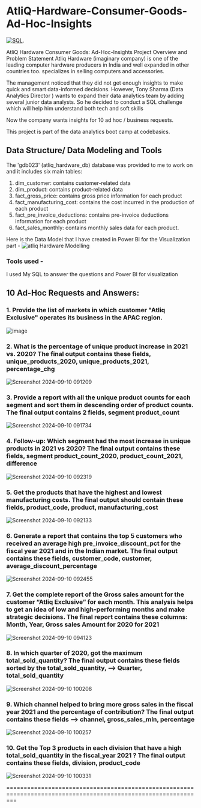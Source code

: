 # AtliQ-Hardware-Consumer-Goods-Ad-Hoc-Insights


[![SQL](https://img.shields.io/badge/SQL-Database%20Analysis-orange)](https://github.com/kohitkakde/AtliQ-Hardware-Consumer-Goods-Ad-Hoc-Insights/blob/main/Atliq%20Ad-Hoc%20code.sql).

AtliQ Hardware Consumer Goods: Ad-Hoc-Insights
Project Overview and Problem Statement
Atliq Hardware (imaginary company) is one of the leading computer hardware producers in India and well expanded in other countries too. specializes in selling computers and accessories.

The management noticed that they did not get enough insights to make quick and smart data-informed decisions. However, Tony Sharma (Data Analytics Director ) wants to expand their data analytics team by adding several junior data analysts. So he decided to conduct a SQL challenge which will help him understand both tech and soft skills

Now the company wants insights for 10 ad hoc / business requests.

This project is part of the data analytics boot camp at codebasics.


## Data Structure/ Data Modeling and Tools
<u>  </u> 

The 'gdb023' (atliq_hardware_db) database was provided to me to work on and it includes six main tables:

1. dim_customer: contains customer-related data
2. dim_product: contains product-related data
3. fact_gross_price: contains gross price information for each product
4. fact_manufacturing_cost: contains the cost incurred in the production of each product
5. fact_pre_invoice_deductions: contains pre-invoice deductions information for each product
6. fact_sales_monthly: contains monthly sales data for each product.


Here is the Data Model that I have created in Power BI for the Visualization part -
![atliq Hardware Modelling](https://github.com/user-attachments/assets/0699dddd-f869-4b2f-b8bb-ae534470366a)


### Tools used -

I used My SQL to answer the questions
and Power BI for visualization




## 10 Ad-Hoc Requests and Answers:
<u>  </u>  


### 1. Provide the list of markets in which customer "Atliq Exclusive" operates its business in the APAC region.

![image](https://github.com/user-attachments/assets/951d301e-3885-4ef2-bcfe-b1fc30a4a364)


### 2. What is the percentage of unique product increase in 2021 vs. 2020? The final output contains these fields, unique_products_2020, unique_products_2021, percentage_chg

![Screenshot 2024-09-10 091209](https://github.com/user-attachments/assets/0c272779-8570-40d9-be0d-dd2f078984c8)

### 3. Provide a report with all the unique product counts for each segment and sort them in descending order of product counts. The final output contains 2 fields, segment product_count

![Screenshot 2024-09-10 091734](https://github.com/user-attachments/assets/c07dccb6-2868-4d01-af10-dc7da2b81699)

### 4. Follow-up: Which segment had the most increase in unique products in 2021 vs 2020? The final output contains these fields, segment product_count_2020, product_count_2021, difference

![Screenshot 2024-09-10 092319](https://github.com/user-attachments/assets/42703bea-c4d7-45be-877b-2b224fd1730a)


### 5. Get the products that have the highest and lowest manufacturing costs. The final output should contain these fields, product_code, product, manufacturing_cost

![Screenshot 2024-09-10 092133](https://github.com/user-attachments/assets/f43d5369-2e9a-4e07-9656-cf6fc8fa466c)

### 6. Generate a report that contains the top 5 customers who received an average high pre_invoice_discount_pct for the fiscal year 2021 and in the Indian market. The final output contains these fields, customer_code, customer, average_discount_percentage

![Screenshot 2024-09-10 092455](https://github.com/user-attachments/assets/fb52f2ae-dbd1-4086-abb8-5d595975b707)

### 7. Get the complete report of the Gross sales amount for the customer “Atliq Exclusive” for each month. This analysis helps to get an idea of low and high-performing months and make strategic decisions. The final report contains these columns: Month, Year, Gross sales Amount for 2020 for 2021

![Screenshot 2024-09-10 094123](https://github.com/user-attachments/assets/73af9a85-0ca7-4987-a688-40621a7a3989)

### 8. In which quarter of 2020, got the maximum total_sold_quantity? The final output contains these fields sorted by the total_sold_quantity, --> Quarter, total_sold_quantity

![Screenshot 2024-09-10 100208](https://github.com/user-attachments/assets/10ed473a-faa2-45aa-a579-9c83c4fbb008)

### 9. Which channel helped to bring more gross sales in the fiscal year 2021 and the percentage of contribution? The final output contains these fields --> channel, gross_sales_mln, percentage

![Screenshot 2024-09-10 100257](https://github.com/user-attachments/assets/059588a9-9462-458f-947a-caf9c90569a3)

### 10. Get the Top 3 products in each division that have a high total_sold_quantity in the fiscal_year 2021 ? The final output contains these fields, division, product_code

![Screenshot 2024-09-10 100331](https://github.com/user-attachments/assets/8fd743a9-d6e0-44cb-b8c0-6a5860a3c51c)

===============================================================================================================

